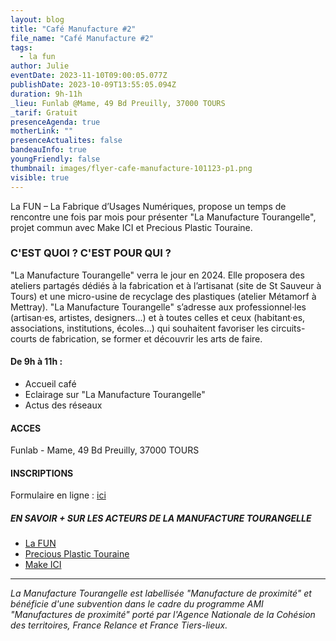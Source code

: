 ```yaml
---
layout: blog
title: "Café Manufacture #2"
file_name: "Café Manufacture #2"
tags:
  - la fun
author: Julie
eventDate: 2023-11-10T09:00:05.077Z
publishDate: 2023-10-09T13:55:05.094Z
duration: 9h-11h
_lieu: Funlab @Mame, 49 Bd Preuilly, 37000 TOURS
_tarif: Gratuit
presenceAgenda: true
motherLink: ""
presenceActualites: false
bandeauInfo: true
youngFriendly: false
thumbnail: images/flyer-cafe-manufacture-101123-p1.png
visible: true
---
```

La FUN – La Fabrique d’Usages Numériques, propose un temps de rencontre une fois par mois pour présenter "La Manufacture Tourangelle", projet commun avec Make ICI et Precious Plastic Touraine.

### C'EST QUOI ? C'EST POUR QUI ?
"La Manufacture Tourangelle" verra le jour en 2024. Elle proposera des ateliers partagés dédiés à la fabrication et à l’artisanat (site de St Sauveur à Tours) et une micro-usine de recyclage des plastiques (atelier Métamorf à Mettray). "La Manufacture Tourangelle" s’adresse aux professionnel·les (artisan·es, artistes, designers...) et à toutes celles et ceux (habitant·es, associations, institutions, écoles...) qui souhaitent favoriser les circuits-courts de fabrication, se former et découvrir les arts de faire.

#### De 9h à 11h :
* Accueil café
* Eclairage sur "La Manufacture Tourangelle"
* Actus des réseaux

#### ACCES
Funlab - Mame, 49 Bd Preuilly, 37000 TOURS


#### INSCRIPTIONS
Formulaire en ligne : [ici](https://framaforms.org/cafe-manufacture-10-novembre-2023-1696859183)

##### EN SAVOIR + SUR LES ACTEURS DE LA MANUFACTURE TOURANGELLE
* [La FUN](https://site.lafun.fr/)
* [Precious Plastic Touraine](https://preciousplastictouraine.fr/)
* [Make ICI](https://makeici.org/)


__________

*La Manufacture Tourangelle est labellisée "Manufacture de proximité" et bénéficie d'une subvention dans le cadre du programme AMI "Manufactures de proximité" porté par l'Agence Nationale de la Cohésion des territoires, France Relance et France Tiers-lieux.*